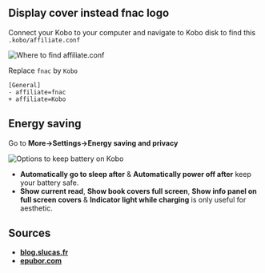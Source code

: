 ## Display cover instead fnac logo

Connect your Kobo to your computer and navigate to Kobo disk to find this `.kobo/affiliate.conf`

![Where to find affiliate.conf](IMAGE/kobo-tips/affiliate.webp)

Replace `fnac` by `Kobo`

```diff[.kobo/affiliate.conf]
[General]
- affiliate=fnac
+ affiliate=Kobo
```

## Energy saving

Go to **More->Settings->Energy saving and privacy**

![Options to keep battery on Kobo](IMAGE/kobo-tips/energy-saving-and-privacy.webp)

- **Automatically go to sleep after** & **Automatically power off after** keep your battery safe.
- **Show current read**, **Show book covers full screen**, **Show info panel on full screen covers** & **Indicator light while charging** is only useful for aesthetic.

## Sources

- [**blog.slucas.fr**](https://blog.slucas.fr/blog/kobo-ereader-touch-5)
- [**epubor.com**](https://www.epubor.com/kobo-tips-and-tricks-you-must-know.html)
